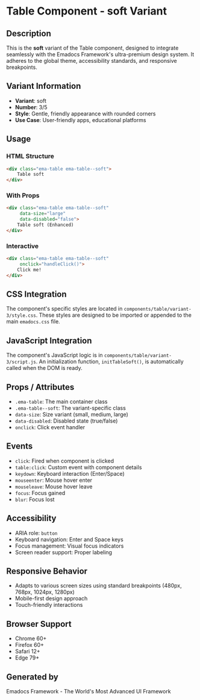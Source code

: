 # Table Component - soft Variant

## Description
This is the **soft** variant of the Table component, designed to integrate seamlessly with the Emadocs Framework's ultra-premium design system. It adheres to the global theme, accessibility standards, and responsive breakpoints.

## Variant Information
- **Variant**: soft
- **Number**: 3/5
- **Style**: Gentle, friendly appearance with rounded corners
- **Use Case**: User-friendly apps, educational platforms

## Usage

### HTML Structure
```html
<div class="ema-table ema-table--soft">
    Table soft
</div>
```

### With Props
```html
<div class="ema-table ema-table--soft" 
     data-size="large" 
     data-disabled="false">
    Table soft (Enhanced)
</div>
```

### Interactive
```html
<div class="ema-table ema-table--soft" 
     onclick="handleClick()">
    Click me!
</div>
```

## CSS Integration
The component's specific styles are located in `components/table/variant-3/style.css`. These styles are designed to be imported or appended to the main `emadocs.css` file.

## JavaScript Integration
The component's JavaScript logic is in `components/table/variant-3/script.js`. An initialization function, `initTableSoft()`, is automatically called when the DOM is ready.

## Props / Attributes
- `.ema-table`: The main container class
- `.ema-table--soft`: The variant-specific class
- `data-size`: Size variant (small, medium, large)
- `data-disabled`: Disabled state (true/false)
- `onclick`: Click event handler

## Events
- `click`: Fired when component is clicked
- `table:click`: Custom event with component details
- `keydown`: Keyboard interaction (Enter/Space)
- `mouseenter`: Mouse hover enter
- `mouseleave`: Mouse hover leave
- `focus`: Focus gained
- `blur`: Focus lost

## Accessibility
- ARIA role: `button`
- Keyboard navigation: Enter and Space keys
- Focus management: Visual focus indicators
- Screen reader support: Proper labeling

## Responsive Behavior
- Adapts to various screen sizes using standard breakpoints (480px, 768px, 1024px, 1280px)
- Mobile-first design approach
- Touch-friendly interactions

## Browser Support
- Chrome 60+
- Firefox 60+
- Safari 12+
- Edge 79+

## Generated by
Emadocs Framework - The World's Most Advanced UI Framework
